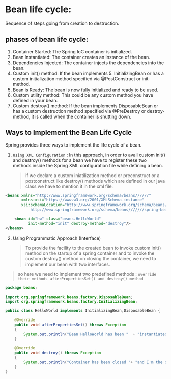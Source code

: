 # Bean life cycle:

Sequence of steps going from creation to destruction.

## phases of bean life cycle:

1. Container Started: The Spring IoC container is initialized.
2. Bean Instantiated: The container creates an instance of the bean.
3. Dependencies Injected: The container injects the dependencies into the bean.
4. Custom init() method: If the bean implements 5. InitializingBean or has a custom initialization method specified via @PostConstruct or init-method.
5. Bean is Ready: The bean is now fully initialized and ready to be used.
6. Custom utility method: This could be any custom method you have defined in your bean.
7. Custom destroy() method: If the bean implements DisposableBean or has a custom destruction method specified via @PreDestroy or destroy-method, it is called when the container is shutting down.

## Ways to Implement the Bean Life Cycle

Spring provides three ways to implement the life cycle of a bean.

1. `Using XML Configuration` : In this approach, in order to avail custom init() and destroy() methods for a bean we have to register these two methods inside the Spring XML configuration file while defining a bean.
   > if we declare a custom iniatilization method or preconstruct or a postconstruct like destroy() methods which are defined in our java class we have to mention it in the xml file.

```xml
<beans xmlns="http://www.springframework.org/schema/beans//////"
       xmlns:xsi="https://www.w3.org/2001/XMLSchema-instance"
       xsi:schemaLocation="http://www.springframework.org/schema/beans//////
           http://www.springframework.org/schema/beans///////spring-beans.xsd">

    <bean id="hw" class="beans.HelloWorld"
          init-method="init" destroy-method="destroy"/>
</beans>
```

2. Using Programmatic Approach (Interface)
   > To provide the facility to the created bean to invoke custom init() method on the startup of a spring container and to invoke the custom destroy() method on closing the container, we need to implement our bean with two interfaces.

> so here we need to implement two predefined methods :
> `override their methods afterPropertiesSet() and destroy() method`

```java
package beans;

import org.springframework.beans.factory.DisposableBean;
import org.springframework.beans.factory.InitializingBean;

public class HelloWorld implements InitializingBean,DisposableBean {

	@Override
	public void afterPropertiesSet() throws Exception
	{
		System.out.println("Bean HelloWorld has been "	+ "instantiated and I'm the " + "init() method");
	}

	@Override
	public void destroy() throws Exception
	{
		System.out.println("Container has been closed "+ "and I'm the destroy() method");
	}
}
```
